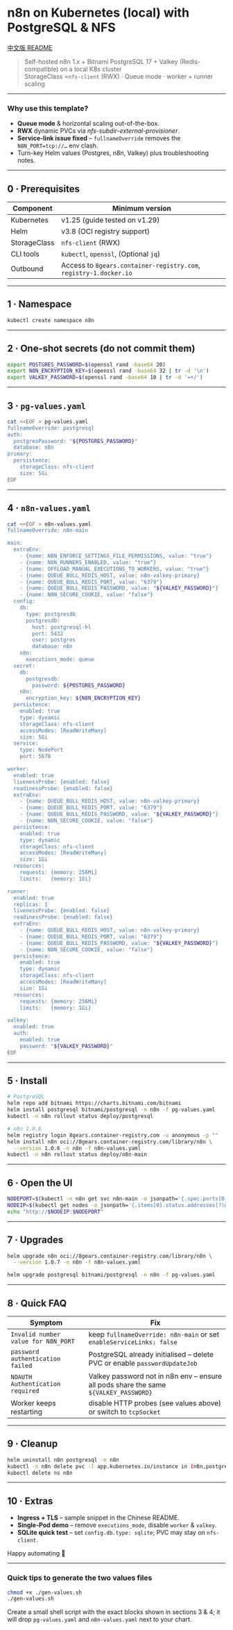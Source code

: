 # n8n on Kubernetes (local) with PostgreSQL & NFS  
[中文版 README](./README_zh-TW.md)

> Self-hosted n8n 1.x + Bitnami PostgreSQL 17 + Valkey (Redis-compatible) on a local K8s cluster  
> StorageClass =`nfs-client` (RWX) · Queue mode · worker + runner scaling

---

### Why use this template?

* **Queue mode** & horizontal scaling out-of-the-box.  
* **RWX** dynamic PVCs via *nfs-subdir-external-provisioner*.  
* **Service-link issue fixed** – `fullnameOverride` removes the `N8N_PORT=tcp://…` env clash.  
* Turn-key Helm values (Postgres, n8n, Valkey) plus troubleshooting notes.

---

## 0 · Prerequisites

| Component | Minimum version |
|-----------|-----------------|
| Kubernetes | v1.25 (guide tested on v1.29) |
| Helm | v3.8 (OCI registry support) |
| StorageClass | `nfs-client` (RWX) |
| CLI tools | `kubectl`, `openssl`, (Optional `jq`) |
| Outbound | Access to `8gears.container-registry.com`, `registry-1.docker.io` |

---

## 1 · Namespace

```bash
kubectl create namespace n8n
```

---

## 2 · One-shot secrets (do **not** commit them)

```bash
export POSTGRES_PASSWORD=$(openssl rand -base64 20)
export N8N_ENCRYPTION_KEY=$(openssl rand -base64 32 | tr -d '\n')
export VALKEY_PASSWORD=$(openssl rand -base64 10 | tr -d '=+/')
```

---

## 3 · `pg-values.yaml`

```bash
cat <<EOF > pg-values.yaml
fullnameOverride: postgresql
auth:
  postgresPassword: "${POSTGRES_PASSWORD}"
  database: n8n
primary:
  persistence:
    storageClass: nfs-client
    size: 5Gi
EOF
```

---

## 4 · `n8n-values.yaml`

```bash
cat <<EOF > n8n-values.yaml
fullnameOverride: n8n-main

main:
  extraEnv:
    - {name: N8N_ENFORCE_SETTINGS_FILE_PERMISSIONS, value: "true"}
    - {name: N8N_RUNNERS_ENABLED, value: "true"}
    - {name: OFFLOAD_MANUAL_EXECUTIONS_TO_WORKERS, value: "true"}
    - {name: QUEUE_BULL_REDIS_HOST, value: n8n-valkey-primary}
    - {name: QUEUE_BULL_REDIS_PORT, value: "6379"}
    - {name: QUEUE_BULL_REDIS_PASSWORD, value: "${VALKEY_PASSWORD}"}
    - {name: N8N_SECURE_COOKIE, value: "false"}
  config:
    db:
      type: postgresdb
      postgresdb:
        host: postgresql-hl
        port: 5432
        user: postgres
        database: n8n
    n8n:
      executions_mode: queue
  secret:
    db:
      postgresdb:
        password: ${POSTGRES_PASSWORD}
    n8n:
      encryption_key: ${N8N_ENCRYPTION_KEY}
  persistence:
    enabled: true
    type: dynamic
    storageClass: nfs-client
    accessModes: [ReadWriteMany]
    size: 5Gi
  service:
    type: NodePort
    port: 5678

worker:
  enabled: true
  livenessProbe: {enabled: false}
  readinessProbe: {enabled: false}
  extraEnv:
    - {name: QUEUE_BULL_REDIS_HOST, value: n8n-valkey-primary}
    - {name: QUEUE_BULL_REDIS_PORT, value: "6379"}
    - {name: QUEUE_BULL_REDIS_PASSWORD, value: "${VALKEY_PASSWORD}"}
    - {name: N8N_SECURE_COOKIE, value: "false"}
  persistence:
    enabled: true
    type: dynamic
    storageClass: nfs-client
    accessModes: [ReadWriteMany]
    size: 1Gi
  resources:
    requests: {memory: 256Mi}
    limits:   {memory: 1Gi}

runner:
  enabled: true
  replicas: 1
  livenessProbe: {enabled: false}
  readinessProbe: {enabled: false}
  extraEnv:
    - {name: QUEUE_BULL_REDIS_HOST, value: n8n-valkey-primary}
    - {name: QUEUE_BULL_REDIS_PORT, value: "6379"}
    - {name: QUEUE_BULL_REDIS_PASSWORD, value: "${VALKEY_PASSWORD}"}
    - {name: N8N_SECURE_COOKIE, value: "false"}
  persistence:
    enabled: true
    type: dynamic
    storageClass: nfs-client
    accessModes: [ReadWriteMany]
    size: 1Gi
  resources:
    requests: {memory: 256Mi}
    limits:   {memory: 1Gi}

valkey:
  enabled: true
  auth:
    enabled: true
    password: "${VALKEY_PASSWORD}"
EOF
```

---

## 5 · Install

```bash
# PostgreSQL
helm repo add bitnami https://charts.bitnami.com/bitnami
helm install postgresql bitnami/postgresql -n n8n -f pg-values.yaml
kubectl -n n8n rollout status deploy/postgresql

# n8n 1.0.6
helm registry login 8gears.container-registry.com -u anonymous -p ""
helm install n8n oci://8gears.container-registry.com/library/n8n \
  --version 1.0.6 -n n8n -f n8n-values.yaml
kubectl -n n8n rollout status deploy/n8n-main
```

---

## 6 · Open the UI

```bash
NODEPORT=$(kubectl -n n8n get svc n8n-main -o jsonpath='{.spec.ports[0].nodePort}')
NODEIP=$(kubectl get nodes -o jsonpath='{.items[0].status.addresses[?(@.type=="InternalIP")].address}')
echo "http://$NODEIP:$NODEPORT"
```

---

## 7 · Upgrades

```bash
helm upgrade n8n oci://8gears.container-registry.com/library/n8n \
  --version 1.0.7 -n n8n -f n8n-values.yaml

helm upgrade postgresql bitnami/postgresql -n n8n -f pg-values.yaml
```

---

## 8 · Quick FAQ

| Symptom | Fix |
|---------|-----|
| `Invalid number value for N8N_PORT` | keep `fullnameOverride: n8n-main` or set `enableServiceLinks: false` |
| `password authentication failed` | PostgreSQL already initialised – delete PVC or enable `passwordUpdateJob` |
| `NOAUTH Authentication required` | Valkey password not in n8n env – ensure all pods share the same `${VALKEY_PASSWORD}` |
| Worker keeps restarting | disable HTTP probes (see values above) or switch to `tcpSocket` |

---

## 9 · Cleanup

```bash
helm uninstall n8n postgresql -n n8n
kubectl -n n8n delete pvc -l app.kubernetes.io/instance in (n8n,postgresql)
kubectl delete ns n8n
```

---

## 10 · Extras

* **Ingress + TLS** – sample snippet in the Chinese README.  
* **Single-Pod demo** – remove `executions_mode`, disable `worker` & `valkey`.  
* **SQLite quick test** – set `config.db.type: sqlite`; PVC may stay on `nfs-client`.

Happy automating 🚀

---

### Quick tips to generate the two values files

```bash
chmod +x ./gen-values.sh
./gen-values.sh
```

Create a small shell script with the exact blocks shown in sections 3 & 4; it will drop `pg-values.yaml` and `n8n-values.yaml` next to your chart.